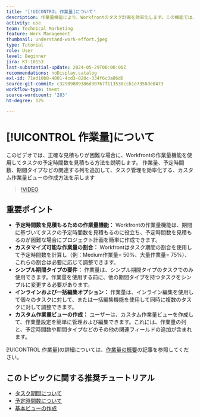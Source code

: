 ```yaml
---
title: '[!UICONTROL 作業量]について'
description: 作業量機能により、Workfrontのタスク計画を効率化します。この機能では、カスタマイズ可能な予定時間数の見積もり、インライン編集と一括編集、カスタムビューを行うことができ、効率的なプロジェクト管理を実現します。
activity: use
team: Technical Marketing
feature: Work Management
thumbnail: understand-work-effort.jpeg
type: Tutorial
role: User
level: Beginner
jira: KT-10153
last-substantial-update: 2024-05-29T00:00:00Z
recommendations: noDisplay,catalog
exl-id: 71ed10b8-4801-4cd3-828c-334f6c3a86d8
source-git-commit: c32909809386d30767f113530ccb1e7358de0473
workflow-type: tm+mt
source-wordcount: '283'
ht-degree: 12%

---
```


# [!UICONTROL 作業量]について

このビデオでは、正確な見積もりが困難な場合に、Workfrontの作業量機能を使用してタスクの予定時間数を見積もる方法を説明します。
作業量、予定時間数、期間タイプなどの関連する列を追加して、タスク管理を効率化する、カスタム作業量ビューの作成方法を示します

>[!VIDEO](https://video.tv.adobe.com/v/3429446/?quality=12&learn=on&enablevpops)

## 重要ポイント

* **予定時間数を見積もるための作業量機能：** Workfrontの作業量機能は、期間に基づいてタスクの予定時間数を見積もるのに役立ち、予定時間数を見積もるのが困難な場合にプロジェクト計画を簡単に作成できます。&#x200B;
* **カスタマイズ可能な作業量の割合：** Workfrontはタスク期間の割合を使用して予定時間数を計算し（例：Medium作業量= 50%、大量作業量= 75%）、これらの割合は必要に応じて調整できます。&#x200B;
* **シンプル期間タイプの要件：** 作業量は、シンプル期間タイプのタスクでのみ使用できます。&#x200B; 作業量を使用する前に、他の期間タイプを持つタスクをシンプルに変更する必要があります。&#x200B;
* **インラインおよび一括編集オプション：** 作業量は、インライン編集を使用して個々のタスクに対して、または一括編集機能を使用して同時に複数のタスクに対して調整できます。&#x200B;
* **カスタム作業量ビューの作成：** ユーザーは、カスタム作業量ビューを作成して、作業量設定を簡単に管理および編集できます。&#x200B; これには、作業量の列と、予定時間数や期間タイプなどのその他の関連フィールドの追加が含まれます。&#x200B;


[!UICONTROL 作業量]の詳細については、[作業量の概要](https://experienceleague.adobe.com/docs/workfront/using/manage-work/tasks/task-information/work-effort.html?lang=ja)の記事を参照してください。


## このトピックに関する推奨チュートリアル

* [タスク期間について](/help/manage-work/tasks/understand-task-durations.md)
* [予定時間数について](/help/manage-work/tasks/understand-planned-hours.md)
* [基本ビューの作成](/help/reporting/basic-reporting/create-a-basic-view.md)

